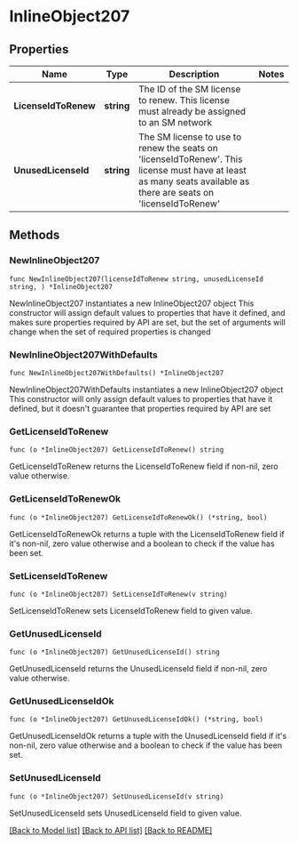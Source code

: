 # InlineObject207

## Properties

Name | Type | Description | Notes
------------ | ------------- | ------------- | -------------
**LicenseIdToRenew** | **string** | The ID of the SM license to renew. This license must already be assigned to an SM network | 
**UnusedLicenseId** | **string** | The SM license to use to renew the seats on &#39;licenseIdToRenew&#39;. This license must have at least as many seats available as there are seats on &#39;licenseIdToRenew&#39; | 

## Methods

### NewInlineObject207

`func NewInlineObject207(licenseIdToRenew string, unusedLicenseId string, ) *InlineObject207`

NewInlineObject207 instantiates a new InlineObject207 object
This constructor will assign default values to properties that have it defined,
and makes sure properties required by API are set, but the set of arguments
will change when the set of required properties is changed

### NewInlineObject207WithDefaults

`func NewInlineObject207WithDefaults() *InlineObject207`

NewInlineObject207WithDefaults instantiates a new InlineObject207 object
This constructor will only assign default values to properties that have it defined,
but it doesn't guarantee that properties required by API are set

### GetLicenseIdToRenew

`func (o *InlineObject207) GetLicenseIdToRenew() string`

GetLicenseIdToRenew returns the LicenseIdToRenew field if non-nil, zero value otherwise.

### GetLicenseIdToRenewOk

`func (o *InlineObject207) GetLicenseIdToRenewOk() (*string, bool)`

GetLicenseIdToRenewOk returns a tuple with the LicenseIdToRenew field if it's non-nil, zero value otherwise
and a boolean to check if the value has been set.

### SetLicenseIdToRenew

`func (o *InlineObject207) SetLicenseIdToRenew(v string)`

SetLicenseIdToRenew sets LicenseIdToRenew field to given value.


### GetUnusedLicenseId

`func (o *InlineObject207) GetUnusedLicenseId() string`

GetUnusedLicenseId returns the UnusedLicenseId field if non-nil, zero value otherwise.

### GetUnusedLicenseIdOk

`func (o *InlineObject207) GetUnusedLicenseIdOk() (*string, bool)`

GetUnusedLicenseIdOk returns a tuple with the UnusedLicenseId field if it's non-nil, zero value otherwise
and a boolean to check if the value has been set.

### SetUnusedLicenseId

`func (o *InlineObject207) SetUnusedLicenseId(v string)`

SetUnusedLicenseId sets UnusedLicenseId field to given value.



[[Back to Model list]](../README.md#documentation-for-models) [[Back to API list]](../README.md#documentation-for-api-endpoints) [[Back to README]](../README.md)


